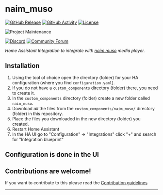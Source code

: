# naim_muso

[![GitHub Release][releases-shield]][releases]
[![GitHub Activity][commits-shield]][commits]
[![License][license-shield]](LICENSE)

![Project Maintenance][maintenance-shield]

[![Discord][discord-shield]][discord]
[![Community Forum][forum-shield]][forum]

_Home Assistant Integration to integrate with [naim muso][naim] media player._


## Installation

1. Using the tool of choice open the directory (folder) for your HA configuration (where you find `configuration.yaml`).
1. If you do not have a `custom_components` directory (folder) there, you need to create it.
1. In the `custom_components` directory (folder) create a new folder called `naim_muso`.
1. Download _all_ the files from the `custom_components/naim_muso/` directory (folder) in this repository.
1. Place the files you downloaded in the new directory (folder) you created.
1. Restart Home Assistant
1. In the HA UI go to "Configuration" -> "Integrations" click "+" and search for "Integration blueprint"

## Configuration is done in the UI

<!---->

## Contributions are welcome!

If you want to contribute to this please read the [Contribution guidelines](CONTRIBUTING.md)

***

[naim]: https://www.naimaudio.com/
[commits-shield]: https://img.shields.io/github/commit-activity/y/blitzkopf/naim_muso.svg?style=for-the-badge
[commits]: https://github.com/blitzkopf/naim_muso/commits/main
[discord]: https://discord.gg/Qa5fW2R
[discord-shield]: https://img.shields.io/discord/330944238910963714.svg?style=for-the-badge
[exampleimg]: example.png
[forum-shield]: https://img.shields.io/badge/community-forum-brightgreen.svg?style=for-the-badge
[forum]: https://community.home-assistant.io/
[license-shield]: https://img.shields.io/github/license/blitzkopf/naim_muso.svg?style=for-the-badge
[maintenance-shield]: https://img.shields.io/badge/maintainer-Yngvi%20Þór%20Sigurjónsson%20%40blitzkopf-blue.svg?style=for-the-badge
[releases-shield]: https://img.shields.io/github/release/blitzkopf/naim_muso.svg?style=for-the-badge
[releases]: https://github.com/blitzkopf/naim_muso/releases